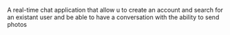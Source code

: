 A real-time chat application that allow u to create an account and search for an existant user and be able to have a conversation with the ability to send photos

